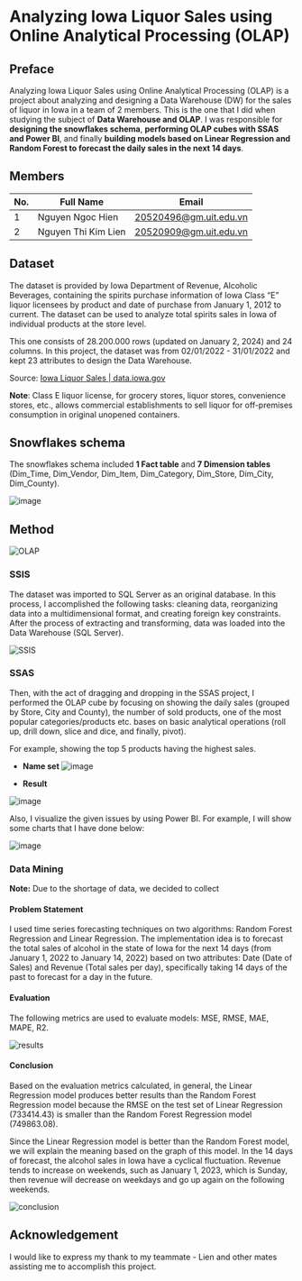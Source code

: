 # Analyzing Iowa Liquor Sales using Online Analytical Processing (OLAP)

## Preface

Analyzing Iowa Liquor Sales using Online Analytical Processing (OLAP) is a project about analyzing and designing a Data Warehouse (DW) for the sales of liquor in Iowa in a team of 2 members. This is the one that I did when studying the subject of **Data Warehouse and OLAP**. I was responsible for **designing the snowflakes schema**, **performing OLAP cubes with SSAS and Power BI**, and finally **building models based on Linear Regression and Random Forest to forecast the daily sales in the next 14 days**. 

## Members

|No.| Full Name | Email |
|--|--------------|-------|
|1| Nguyen Ngoc Hien | 20520496@gm.uit.edu.vn |
|2| Nguyen Thi Kim Lien | 20520909@gm.uit.edu.vn | 

## Dataset

The dataset is provided by Iowa Department of Revenue, Alcoholic Beverages, containing the spirits purchase information of Iowa Class “E” liquor licensees by product and date of purchase from January 1, 2012 to current. The dataset can be used to analyze total spirits sales in Iowa of individual products at the store level.

This one consists of 28.200.000 rows (updated on January 2, 2024) and 24 columns. In this project, the dataset was from 02/01/2022 - 31/01/2022 and kept 23 attributes to design the Data Warehouse.

Source: [Iowa Liquor Sales | data.iowa.gov](https://data.iowa.gov/Sales-Distribution/Iowa-Liquor-Sales/m3tr-qhgy/about_data)

**Note**: Class E liquor license, for grocery stores, liquor stores, convenience stores, etc., allows commercial establishments to sell liquor for off-premises consumption in original unopened containers.

## Snowflakes schema

The snowflakes schema included **1 Fact table** and **7 Dimension tables** (Dim_Time, Dim_Vendor, Dim_Item, Dim_Category, Dim_Store, Dim_City, Dim_County).

![image](https://github.com/ngochien1007/olap-iowa-liquor-sales/assets/154615929/6fe18e1f-4a69-4779-9ec9-f5b983530bda)

## Method

![OLAP](https://github.com/ngochien1007/olap-iowa-liquor-sales/assets/154615929/aa9cba51-fc6b-4977-ba3d-e7085507ee09)

### SSIS

The dataset was imported to SQL Server as an original database. In this process, I accomplished the following tasks: cleaning data, reorganizing data into a multidimensional format, and creating foreign key constraints. After the process of extracting and transforming, data was loaded into the Data Warehouse (SQL Server).

![SSIS](https://github.com/ngochien1007/olap-iowa-liquor-sales/assets/154615929/8b867ce0-001c-4fc7-9b0e-ba7a138140cb)

### SSAS

Then, with the act of dragging and dropping in the SSAS project, I performed the OLAP cube by focusing on showing the daily sales (grouped by Store, City and County), the number of sold products, one of the most popular categories/products etc. bases on basic analytical operations (roll up, drill down, slice and dice, and finally, pivot). 

For example, showing the top 5 products having the highest sales.

* **Name set**
  ![image](https://github.com/ngochien1007/olap-iowa-liquor-sales/assets/154615929/a5029e44-6bb1-444a-a616-2bd24160a996)
  
* **Result**

![image](https://github.com/ngochien1007/olap-iowa-liquor-sales/assets/154615929/0a469754-2099-4d05-841d-3f158bf91397)

Also, I visualize the given issues by using Power BI. For example, I will show some charts that I have done below:

![image](https://github.com/ngochien1007/olap-iowa-liquor-sales/assets/154615929/f4b8118b-5901-4dac-9ff3-4cacd87a64aa)



### Data Mining 

**Note:** Due to the shortage of data, we decided to collect 

#### Problem Statement

I used time series forecasting techniques on two algorithms: Random Forest Regression and Linear Regression. The implementation idea is to forecast the total sales of alcohol in the state of Iowa for the next 14 days (from January 1, 2022 to January 14, 2022) based on two attributes: Date (Date of Sales) and Revenue (Total sales per day), specifically taking 14 days of the past to forecast for a day in the future.

#### Evaluation

The following metrics are used to evaluate models: MSE, RMSE, MAE, MAPE, R2.

![results](https://github.com/ngochien1007/olap-iowa-liquor-sales/assets/154615929/43166770-81dc-4f02-aae4-746de6c75b54)

#### Conclusion

Based on the evaluation metrics calculated, in general, the Linear Regression model produces better results than the Random Forest Regression model because the RMSE on the test set of Linear Regression (733414.43) is smaller than the Random Forest Regression model (749863.08).

Since the Linear Regression model is better than the Random Forest model, we will explain the meaning based on the graph of this model. In the 14 days of forecast, the alcohol sales in  Iowa have a cyclical fluctuation. Revenue tends to increase on weekends, such as January 1, 2023, which is Sunday, then revenue will decrease on weekdays and go up again on the following weekends.

![conclusion](https://github.com/ngochien1007/olap-iowa-liquor-sales/assets/154615929/f1d3b931-446a-4936-a292-eca19248e992")


## Acknowledgement

I would like to express my thank to my teammate - Lien and other mates assisting me to accomplish this project.

